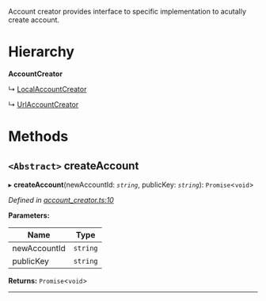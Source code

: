 

Account creator provides interface to specific implementation to acutally create account.

# Hierarchy

**AccountCreator**

↳  [LocalAccountCreator](_account_creator_.localaccountcreator.md)

↳  [UrlAccountCreator](_account_creator_.urlaccountcreator.md)

# Methods

<a id="createaccount"></a>

## `<Abstract>` createAccount

▸ **createAccount**(newAccountId: *`string`*, publicKey: *`string`*): `Promise`<`void`>

*Defined in [account_creator.ts:10](https://github.com/nearprotocol/nearlib/blob/8de97a4/src.ts/account_creator.ts#L10)*

**Parameters:**

| Name | Type |
| ------ | ------ |
| newAccountId | `string` |
| publicKey | `string` |

**Returns:** `Promise`<`void`>

___

